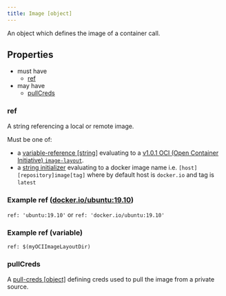 ```yaml
---
title: Image [object]
---
```


An object which defines the image of a container call.

## Properties
- must have
  - [ref](#ref)
- may have
  - [pullCreds](#pullcreds)

### ref
A string referencing a local or remote image.

Must be one of:
- a [variable-reference [string]](../../variable-reference.md) evaluating to a [v1.0.1 OCI (Open Container Initiative) `image-layout`](https://github.com/opencontainers/image-spec/blob/v1.0.1/image-layout.md).
- a [string initializer](../../../../types/string.md#initialization) evaluating to a docker image name i.e. `[host][repository]image[tag]` where by default host is `docker.io` and tag is `latest`

### Example ref ([docker.io/ubuntu:19.10](https://hub.docker.com/_/ubuntu))
`ref: 'ubuntu:19.10'` or `ref: 'docker.io/ubuntu:19.10'`

### Example ref (variable)
`ref: $(myOCIImageLayoutDir)`

### pullCreds
A [pull-creds [object]](../pull-creds.md) defining creds used to pull the image from a private source.